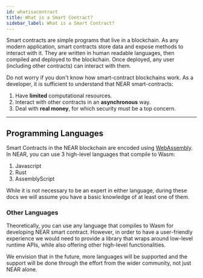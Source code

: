 ```yaml
---
id: whatisacontract
title: What is a Smart Contract?
sidebar_label: What is a Smart Contract?
---
```


Smart contracts are simple programs that live in a blockchain. As any modern application, smart contracts store data and expose methods to interact with it.
They are written in human readable languages, then compiled and deployed to the blockchain. Once deployed, any user (including other contracts) can interact
with them.

Do not worry if you don't know how smart-contract blockchains work. As a developer, it is sufficient to understand that NEAR smart-contracts:
1. Have **limited** computational resources.
2. Interact with other contracts in an **asynchronous** way.
3. Deal with **real money**, for which security must be a top concern.

---

## Programming Languages

Smart Contracts in the NEAR blockchain are encoded using [WebAssembly](https://webassembly.org/). In NEAR, you can use 3 high-level languages that compile to Wasm: 
1. Javascript
2. Rust
3. AssemblyScript

While it is not necessary to be an expert in either language, during these docs we will assume you have a basic knowledge of at least one of them.

### Other Languages
Theoretically, you can use any language that compiles to Wasm for developing NEAR smart contract. However, in order to have a user-friendly experience we would need
to provide a library that wraps around low-level runtime APIs, while also offering other high-level functionalities.

We envision that in the future, more languages will be supported and the support will be done through the effort from the wider community, not just NEAR alone.